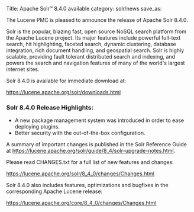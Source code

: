 Title: Apache Solr™ 8.4.0 available
category: solr/news
save_as:

The Lucene PMC is pleased to announce the release of Apache Solr 8.4.0.

Solr is the popular, blazing fast, open source NoSQL search platform from the Apache Lucene project. Its major features include powerful full-text search, hit highlighting, faceted search, dynamic clustering, database integration, rich document handling, and geospatial search. Solr is highly scalable, providing fault tolerant distributed search and indexing, and powers the search and navigation features of many of the world's largest internet sites.

Solr 8.4.0 is available for immediate download at:

  <https://lucene.apache.org/solr/downloads.html>

### Solr 8.4.0 Release Highlights:

  * A new package management system was introduced in order to ease deploying plugins.
  * Better security with the out-of-the-box configuration.

A summary of important changes is published in the Solr Reference Guide at <https://lucene.apache.org/solr/guide/8_4/solr-upgrade-notes.html>.

Please read CHANGES.txt for a full list of new features and changes:

  <https://lucene.apache.org/solr/8_4_0/changes/Changes.html>

Solr 8.4.0 also includes features, optimizations  and bugfixes in the corresponding Apache Lucene release:

  <https://lucene.apache.org/core/8_4_0/changes/Changes.html>
